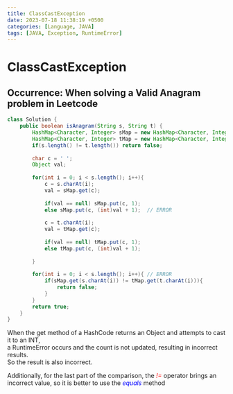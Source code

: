```yaml
---
title: ClassCastException
date: 2023-07-18 11:38:19 +0500
categories: [Language, JAVA]
tags: [JAVA, Exception, RuntimeError]
---
```


# ClassCastException

## Occurrence: When solving a Valid Anagram problem in Leetcode

```java
class Solution {
    public boolean isAnagram(String s, String t) {
        HashMap<Character, Integer> sMap = new HashMap<Character, Integer>();
        HashMap<Character, Integer> tMap = new HashMap<Character, Integer>();
        if(s.length() != t.length()) return false;
        
        char c = ' ';
        Object val;
        
        for(int i = 0; i < s.length(); i++){
            c = s.charAt(i);
            val = sMap.get(c);
            
            if(val == null) sMap.put(c, 1);
            else sMap.put(c, (int)val + 1);  // ERROR
            
            c = t.charAt(i);
            val = tMap.get(c);
            
            if(val == null) tMap.put(c, 1);
            else tMap.put(c, (int)val + 1);
            
        }
        
        for(int i = 0; i < s.length(); i++){ // ERROR
            if(sMap.get(s.charAt(i)) != tMap.get(t.charAt(i))){
                return false;
            } 
        }
        return true;
    }
}

```

When the get method of a HashCode returns an Object and attempts to cast it to an INT,<br>
a RuntimeError occurs and the count is not updated, resulting in incorrect results.<br>
So the result is also incorrect.

Additionally,
for the last part of the comparison, the <i><span style="color:red">!=</span></i> operator brings an incorrect value, so it is better to use the <i><span style="color:blue">equals</span></i> method
